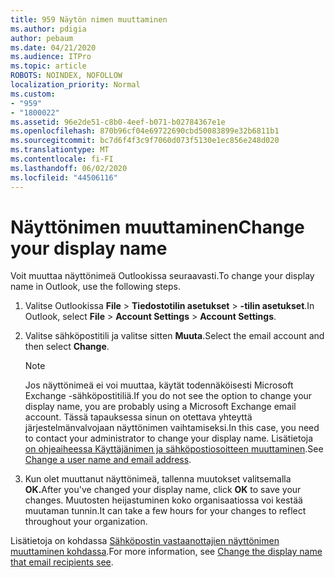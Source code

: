 ```yaml
---
title: 959 Näytön nimen muuttaminen
ms.author: pdigia
author: pebaum
ms.date: 04/21/2020
ms.audience: ITPro
ms.topic: article
ROBOTS: NOINDEX, NOFOLLOW
localization_priority: Normal
ms.custom:
- "959"
- "1800022"
ms.assetid: 96e2de51-c8b0-4eef-b071-b02784367e1e
ms.openlocfilehash: 870b96cf04e69722690cbd50083899e32b6811b1
ms.sourcegitcommit: bc7d6f4f3c9f7060d073f5130e1ec856e248d020
ms.translationtype: MT
ms.contentlocale: fi-FI
ms.lasthandoff: 06/02/2020
ms.locfileid: "44506116"
---
```

# <a name="change-your-display-name"></a><span data-ttu-id="08e89-102">Näyttönimen muuttaminen</span><span class="sxs-lookup"><span data-stu-id="08e89-102">Change your display name</span></span>
  
<span data-ttu-id="08e89-103">Voit muuttaa näyttönimeä Outlookissa seuraavasti.</span><span class="sxs-lookup"><span data-stu-id="08e89-103">To change your display name in Outlook, use the following steps.</span></span>
  
1. <span data-ttu-id="08e89-104">Valitse Outlookissa **File** \> **Tiedostotilin asetukset** \> **-tilin asetukset**.</span><span class="sxs-lookup"><span data-stu-id="08e89-104">In Outlook, select **File** \> **Account Settings** \> **Account Settings**.</span></span>

2. <span data-ttu-id="08e89-105">Valitse sähköpostitili ja valitse sitten **Muuta**.</span><span class="sxs-lookup"><span data-stu-id="08e89-105">Select the email account and then select **Change**.</span></span>

    > [!NOTE]
    > <span data-ttu-id="08e89-106">Jos näyttönimeä ei voi muuttaa, käytät todennäköisesti Microsoft Exchange -sähköpostitiliä.</span><span class="sxs-lookup"><span data-stu-id="08e89-106">If you do not see the option to change your display name, you are probably using a Microsoft Exchange email account.</span></span> <span data-ttu-id="08e89-107">Tässä tapauksessa sinun on otettava yhteyttä järjestelmänvalvojaan näyttönimen vaihtamiseksi.</span><span class="sxs-lookup"><span data-stu-id="08e89-107">In this case, you need to contact your administrator to change your display name.</span></span> <span data-ttu-id="08e89-108">Lisätietoja [on ohjeaiheessa Käyttäjänimen ja sähköpostiosoitteen muuttaminen](https://docs.microsoft.com/microsoft-365/admin/add-users/change-a-user-name-and-email-address).</span><span class="sxs-lookup"><span data-stu-id="08e89-108">See [Change a user name and email address](https://docs.microsoft.com/microsoft-365/admin/add-users/change-a-user-name-and-email-address).</span></span>
  
3. <span data-ttu-id="08e89-109">Kun olet muuttanut näyttönimeä, tallenna muutokset valitsemalla **OK.**</span><span class="sxs-lookup"><span data-stu-id="08e89-109">After you've changed your display name, click **OK** to save your changes.</span></span> <span data-ttu-id="08e89-110">Muutosten heijastuminen koko organisaatiossa voi kestää muutaman tunnin.</span><span class="sxs-lookup"><span data-stu-id="08e89-110">It can take a few hours for your changes to reflect throughout your organization.</span></span>

<span data-ttu-id="08e89-111">Lisätietoja on kohdassa [Sähköpostin vastaanottajien näyttönimen muuttaminen kohdassa](https://support.office.com/article/2b53331a-ba2a-4803-88dc-ac9fe376c8a9.aspx).</span><span class="sxs-lookup"><span data-stu-id="08e89-111">For more information, see [Change the display name that email recipients see](https://support.office.com/article/2b53331a-ba2a-4803-88dc-ac9fe376c8a9.aspx).</span></span>
  